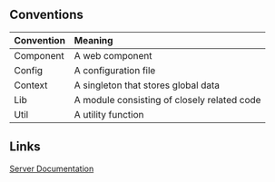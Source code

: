 ## Conventions

| Convention | Meaning                                     |
| :--------- | :------------------------------------------ |
| Component  | A web component                             |
| Config     | A configuration file                        |
| Context    | A singleton that stores global data         |
| Lib        | A module consisting of closely related code |
| Util       | A utility function                          |

## Links

[Server Documentation](https://fictional-chainsaw-8092472b.pages.github.io/docs/TypeDoc/)
